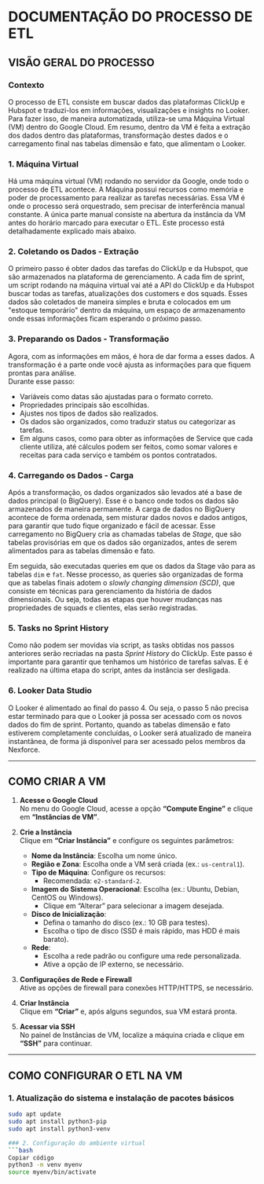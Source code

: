 # DOCUMENTAÇÃO DO PROCESSO DE ETL

## VISÃO GERAL DO PROCESSO

### Contexto
O processo de ETL consiste em buscar dados das plataformas ClickUp e Hubspot e traduzi-los em informações, visualizações e insights no Looker. Para fazer isso, de maneira automatizada, utiliza-se uma Máquina Virtual (VM) dentro do Google Cloud. Em resumo, dentro da VM é feita a extração dos dados dentro das plataformas, transformação destes dados e o carregamento final nas tabelas dimensão e fato, que alimentam o Looker.

### 1. Máquina Virtual
Há uma máquina virtual (VM) rodando no servidor da Google, onde todo o processo de ETL acontece. A Máquina possui recursos como memória e poder de processamento para realizar as tarefas necessárias. Essa VM é onde o processo será orquestrado, sem precisar de interferência manual constante. A única parte manual consiste na abertura da instância da VM antes do horário marcado para executar o ETL. Este processo está detalhadamente explicado mais abaixo.

### 2. Coletando os Dados - Extração
O primeiro passo é obter dados das tarefas do ClickUp e da Hubspot, que são armazenados na plataforma de gerenciamento. A cada fim de sprint, um script rodando na máquina virtual vai até a API do ClickUp e da Hubspot buscar todas as tarefas, atualizações dos customers e dos squads. Esses dados são coletados de maneira simples e bruta e colocados em um "estoque temporário" dentro da máquina, um espaço de armazenamento onde essas informações ficam esperando o próximo passo.

### 3. Preparando os Dados - Transformação  
Agora, com as informações em mãos, é hora de dar forma a esses dados. A transformação é a parte onde você ajusta as informações para que fiquem prontas para análise.  
Durante esse passo:  
- Variáveis como datas são ajustadas para o formato correto.
- Propriedades principais são escolhidas.  
- Ajustes nos tipos de dados são realizados.  
- Os dados são organizados, como traduzir status ou categorizar as tarefas.  
- Em alguns casos, como para obter as informações de Service que cada cliente utiliza, até cálculos podem ser feitos, como somar valores e receitas para cada serviço e também os pontos contratados.

### 4. Carregando os Dados - Carga 
Após a transformação, os dados organizados são levados até a base de dados principal (o BigQuery). Esse é o banco onde todos os dados são armazenados de maneira permanente. A carga de dados no BigQuery acontece de forma ordenada, sem misturar dados novos e dados antigos, para garantir que tudo fique organizado e fácil de acessar. Esse carregamento no BigQuery cria as chamadas tabelas de *Stage*, que são tabelas provisórias em que os dados são organizados, antes de serem alimentados para as tabelas dimensão e fato.

Em seguida, são executadas queries em que os dados da Stage vão para as tabelas `dim` e `fat`. Nesse processo, as queries são organizadas de forma que as tabelas finais adotem o *slowly changing dimension (SCD)*, que consiste em técnicas para gerenciamento da história de dados dimensionais. Ou seja, todas as etapas que houver mudanças nas propriedades de squads e clientes, elas serão registradas.

### 5. Tasks no Sprint History
Como não podem ser movidas via script, as tasks obtidas nos passos anteriores serão recriadas na pasta *Sprint History* do ClickUp. Este passo é importante para garantir que tenhamos um histórico de tarefas salvas. E é realizado na última etapa do script, antes da instância ser desligada.

### 6. Looker Data Studio
O Looker é alimentado ao final do passo 4. Ou seja, o passo 5 não precisa estar terminado para que o Looker já possa ser acessado com os novos dados do fim de sprint. Portanto, quando as tabelas dimensão e fato estiverem completamente concluídas, o Looker será atualizado de maneira instantânea, de forma já disponível para ser acessado pelos membros da Nexforce.

---

## COMO CRIAR A VM

1. **Acesse o Google Cloud**  
   No menu do Google Cloud, acesse a opção **“Compute Engine”** e clique em **“Instâncias de VM”**.

2. **Crie a Instância**  
   Clique em **“Criar Instância”** e configure os seguintes parâmetros:
   - **Nome da Instância**: Escolha um nome único.
   - **Região e Zona**: Escolha onde a VM será criada (ex.: `us-central1`).
   - **Tipo de Máquina**: Configure os recursos:
     - Recomendada: `e2-standard-2`.
   - **Imagem do Sistema Operacional**: Escolha (ex.: Ubuntu, Debian, CentOS ou Windows).
     - Clique em “Alterar” para selecionar a imagem desejada.
   - **Disco de Inicialização**:
     - Defina o tamanho do disco (ex.: 10 GB para testes).
     - Escolha o tipo de disco (SSD é mais rápido, mas HDD é mais barato).
   - **Rede**:
     - Escolha a rede padrão ou configure uma rede personalizada.
     - Ative a opção de IP externo, se necessário.

3. **Configurações de Rede e Firewall**  
   Ative as opções de firewall para conexões HTTP/HTTPS, se necessário.

4. **Criar Instância**  
   Clique em **“Criar”** e, após alguns segundos, sua VM estará pronta.

5. **Acessar via SSH**  
   No painel de Instâncias de VM, localize a máquina criada e clique em **“SSH”** para continuar.

---

## COMO CONFIGURAR O ETL NA VM

### 1. Atualização do sistema e instalação de pacotes básicos
```bash
sudo apt update
sudo apt install python3-pip
sudo apt install python3-venv

### 2. Configuração do ambiente virtual
```bash
Copiar código
python3 -m venv myenv
source myenv/bin/activate
